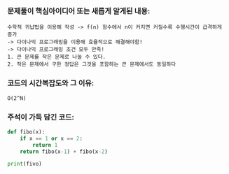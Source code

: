 ### 문제풀이 핵심아이디어 또는 새롭게 알게된 내용: 
    수학적 귀납법을 이용해 작성 -> f(n) 함수에서 n이 커지면 커질수록 수행시간이 급격하게 증가  
    -> 다이나믹 프로그래밍을 이용해 효율적으로 해결해야함!
    -> 다이나믹 프로그래밍 조건 모두 만족!
    1. 큰 문제를 작은 문제로 나눌 수 있다.
    2. 작은 문제에서 구한 정답은 그것을 포함하는 큰 문제에서도 동일하다
    
### 코드의 시간복잡도와 그 이유:
    O(2^N)
    
    
### 주석이 가득 담긴 코드:
```python
def fibo(x):
    if x == 1 or x == 2:
        return 1
    return fibo(x-1) + fibo(x-2)

print(fivo)
```
